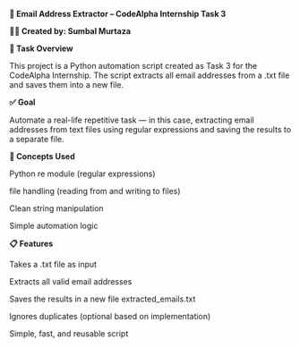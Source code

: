 **📧 Email Address Extractor – CodeAlpha Internship Task 3**

**👩‍💻 Created by: Sumbal Murtaza**

**🎯 Task Overview**

This project is a Python automation script created as Task 3 for the CodeAlpha Internship. The script extracts all email addresses from a .txt file and saves them into a new file.

**✅ Goal**

Automate a real-life repetitive task — in this case, extracting email addresses from text files using regular expressions and saving the results to a separate file.

**🧠 Concepts Used**

Python re module (regular expressions)

file handling (reading from and writing to files)

Clean string manipulation

Simple automation logic

**📋 Features**

Takes a .txt file as input

Extracts all valid email addresses

Saves the results in a new file extracted_emails.txt

Ignores duplicates (optional based on implementation)

Simple, fast, and reusable script


